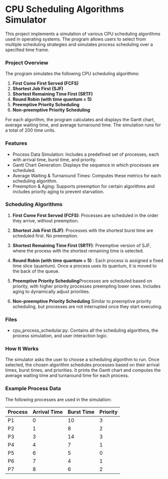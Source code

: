 # CPU Scheduling Algorithms Simulator
This project implements a simulation of various CPU scheduling algorithms used in operating systems. The program allows users to select from multiple scheduling strategies and simulates process scheduling over a specified time frame.

### Project Overview
The program simulates the following CPU scheduling algorithms:
1. **First Come First Served (FCFS)**
2. **Shortest Job First (SJF)**
3. **Shortest Remaining Time First (SRTF)**
4. **Round Robin (with time quantum = 5)**
5. **Preemptive Priority Scheduling**
6. **Non-preemptive Priority Scheduling** 
 
For each algorithm, the program calculates and displays the Gantt chart, average waiting time, and average turnaround time. The simulation runs for a total of 200 time units.

### Features
- Process Data Simulation: Includes a predefined set of processes, each with arrival time, burst time, and priority.
- Gantt Chart Generation: Displays the sequence in which processes are scheduled.
- Average Waiting & Turnaround Times: Computes these metrics for each scheduling algorithm.
- Preemption & Aging: Supports preemption for certain algorithms and includes priority aging to prevent starvation.

### Scheduling Algorithms
1. **First Come First Served (FCFS)**:
Processes are scheduled in the order they arrive, without preemption.

2. **Shortest Job First (SJF)**:
Processes with the shortest burst time are scheduled first. No preemption.

3. **Shortest Remaining Time First (SRTF)**:
Preemptive version of SJF, where the process with the shortest remaining time is selected.

4. **Round Robin (with time quantum = 5)** : 
Each process is assigned a fixed time slice (quantum). Once a process uses its quantum, it is moved to the back of the queue.

5. **Preemptive Priority Scheduling**Processes are scheduled based on priority, with higher priority processes preempting lower ones. Includes aging to dynamically adjust priorities.

6. **Non-preemptive Priority Scheduling** 
Similar to preemptive priority scheduling, but processes are not interrupted once they start executing.

### Files
- cpu_process_schedular.py: Contains all the scheduling algorithms, the process simulation, and user interaction logic.

### How It Works
The simulator asks the user to choose a scheduling algorithm to run. Once selected, the chosen algorithm schedules processes based on their arrival times, burst times, and priorities. It prints the Gantt chart and computes the average waiting time and turnaround time for each process.

### Example Process Data
The following processes are used in the simulation:

| Process | Arrival Time | Burst Time | Priority |
|---------|--------------|------------|----------|
| P1      | 0            | 10         | 3        |
| P2      | 1            | 8          | 2        |
| P3      | 3            | 14         | 3        |
| P4      | 4            | 7          | 1        |
| P5      | 6            | 5          | 0        |
| P6      | 7            | 4          | 1        |
| P7      | 8            | 6          | 2        |
